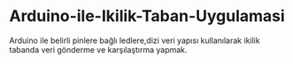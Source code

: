 # Arduino-ile-Ikilik-Taban-Uygulamasi
Arduino ile belirli pinlere bağlı ledlere,dizi veri yapısı kullanılarak ikilik tabanda veri gönderme ve karşılaştırma yapmak.
